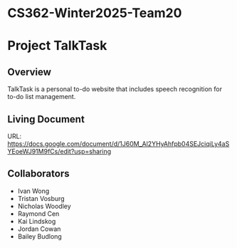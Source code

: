 # CS362-Winter2025-Team20
# Project TalkTask

## Overview
TalkTask is a personal to-do website that includes speech recognition for to-do list management.

## Living Document
URL: https://docs.google.com/document/d/1J60M_Al2YHyAhfpb04SEJciqiLy4aSYEoeWJ91M9fCs/edit?usp=sharing

## Collaborators
- Ivan Wong
- Tristan Vosburg
- Nicholas Woodley
- Raymond Cen
- Kai Lindskog
- Jordan Cowan
- Bailey Budlong
